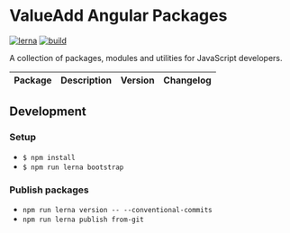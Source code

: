 # ValueAdd Angular Packages

[![lerna](https://img.shields.io/badge/maintained%20with-lerna-cc00ff.svg)](https://lerna.js.org/)
[![build](https://github.com/valueadd-poland/ng-packages/workflows/MASTER%20CI/badge.svg)](https://github.com/valueadd-poland/ng-packages/actions?query=workflow%3A%22MASTER+CI%22)

A collection of packages, modules and utilities for JavaScript developers.

| Package                                         | Description                                         | Version                                                                                                                 | Changelog                                       |
| ----------------------------------------------- | --------------------------------------------------- | ----------------------------------------------------------------------------------------------------------------------- | ----------------------------------------------- |

## Development

### Setup

- `$ npm install`
- `$ npm run lerna bootstrap`

### Publish packages

- `npm run lerna version -- --conventional-commits`
- `npm run lerna publish from-git`
